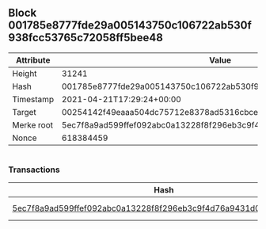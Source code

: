 ## Block 001785e8777fde29a005143750c106722ab530f938fcc53765c72058ff5bee48

Attribute | Value
--- | ---
Height | 31241
Hash | 001785e8777fde29a005143750c106722ab530f938fcc53765c72058ff5bee48
Timestamp | 2021-04-21T17:29:24+00:00
Target | 00254142f49eaaa504dc75712e8378ad5316cbcead634704b3734b6271167cc4
Merke root | 5ec7f8a9ad599ffef092abc0a13228f8f296eb3c9f4d76a9431d0a873832609e
Nonce | 618384459

```

```

### Transactions

Hash | Amount
--- | ---
[5ec7f8a9ad599ffef092abc0a13228f8f296eb3c9f4d76a9431d0a873832609e](5ec7f8a9ad599ffef092abc0a13228f8f296eb3c9f4d76a9431d0a873832609e.md) | 10.00000000 SKEPTI 

